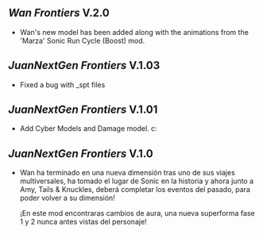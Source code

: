 ## *Wan Frontiers* V.2.0
- Wan's new model has been added along with the animations from the 'Marza' Sonic Run Cycle (Boost) mod.

## *JuanNextGen Frontiers* V.1.03
- Fixed a bug with _spt files
  
## *JuanNextGen Frontiers* V.1.01
- Add Cyber Models and Damage model. c:

## *JuanNextGen Frontiers* V.1.0
- Wan ha terminado en una nueva dimensión tras uno de sus viajes multiversales,
  ha tomado el lugar de Sonic en la historia y ahora junto a Amy, Tails & Knuckles,
  deberá completar los eventos del pasado, para poder volver a su dimensión!
  
  ¡En este mod encontraras cambios de aura, una nueva superforma fase 1 y 2 nunca antes vistas del personaje!
